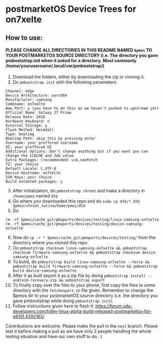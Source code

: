 # postmarketOS Device Trees for on7xelte
## How to use:
#### PLEASE CHANGE ALL DIRECTORIES IN THIS README NAMED `$pmos` TO YOUR POSTMARKETOS SOURCE DIRECTORY (i.e. The directory you gave pmbootstrap init when it asked for a directory. Most commonly /home/yourusername/.local/var/pmbootstrap/)
1. Download the folders, either by downloading the zip or cloning it.
2. Do `pmbootstrap init` with the following parameters:

```
Channel: edge
Device Architecture: aarch64 
Manufacturer: samsung
Codename: on7xelte
New Port: y (you have to do this as we haven't pushed to upstream yet)
Official Name: Galaxy J7 Prime
Release Date: 2016
Hardware Keyboard: n
External Storage: y
Flash Method: Heimdall
Type: bootimg
Bootimg Path: skip this by pressing enter
Username: your preffered username
UI: your preffered UI
Additional Options: Don't change anything but if you want you can change the CCACHE and Job value
Extra Packages: (recommended) vim,neofetch
TZ: your choice
Default Locale: C.UTF-8
Device Hostname: on7xelte
SSH Keys: your choice
Build outdated packages: y

```
3. After initialization, do `pmbootstrap chroot` and make a directory in `/home/pmos` named `dtb`
4. Go where you downloaded this repo and do `sudo cp dtb/*.dtb $pmos/chroot_native/home/pmos/dtb`
5. Do 

```
rm -rf $pmos/cache_git/pmaports/devices/testing/linux-samsung-on7xelte
rm -rf $pmos/cache_git/pmaports/devices/testing/device-samsung-on7xelte
```
6. Now do `cp -r * $pmos/cache_git/pmaports/devices/testing/` from the directory where you cloned this repo
7. Do `pmbootstrap checksum linux-samsung-on7xelte && pmbootstrap checksum firmware-samsung-on7xelte && pmbootstrap checksum device-samsung-on7xelte`
8. To build, do `pmbootstrap build linux-samsung-on7xelte --force && pmbootstrap build firmware-samsung-on7xelte --force && pmbootstrap build device-samsung-on7xelte`
9. After it as built export it as a zip file by doing `pmbootstrap install --android-recovery-zip && pmbootstrap export`
10. To finally copy over the files to your phone, first copy the files to some directory with the `fetchexport.sh` file given. Remember to change the $pmos dir to your postmarketOS source directory (i.e. the directory you gave pmbootstrap while doing `pmbootstrap init`). 
11. Follow instructions given here to flash it: https://forum.xda-developers.com/t/dev-linux-alpha-build-released-postmarketos-for-g610f.4392165/

Contributions are welcome. Please make the pull in the `next` branch. Please test it before making a pull as we have only 2 people handling the whole testing situation and have our own stuff to do. :)
